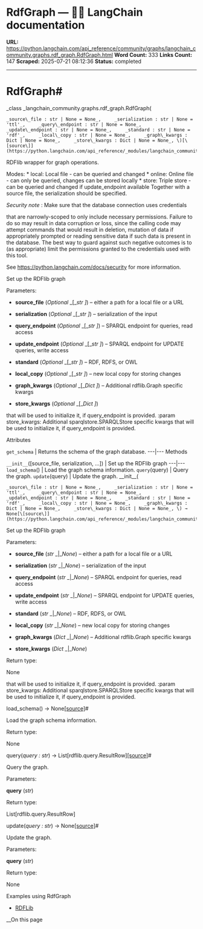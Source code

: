 # RdfGraph — 🦜🔗 LangChain  documentation

**URL:** https://python.langchain.com/api_reference/community/graphs/langchain_community.graphs.rdf_graph.RdfGraph.html
**Word Count:** 333
**Links Count:** 147
**Scraped:** 2025-07-21 08:12:36
**Status:** completed

---

# RdfGraph\#

_class _langchain\_community.graphs.rdf\_graph.RdfGraph\(

    _source\_file : str | None = None_,     _serialization : str | None = 'ttl'_,     _query\_endpoint : str | None = None_,     _update\_endpoint : str | None = None_,     _standard : str | None = 'rdf'_,     _local\_copy : str | None = None_,     _graph\_kwargs : Dict | None = None_,     _store\_kwargs : Dict | None = None_, \)[\[source\]](https://python.langchain.com/api_reference/_modules/langchain_community/graphs/rdf_graph.html#RdfGraph)\#     

RDFlib wrapper for graph operations.

Modes: \* local: Local file - can be queried and changed \* online: Online file - can only be queried, changes can be stored locally \* store: Triple store - can be queried and changed if update\_endpoint available Together with a source file, the serialization should be specified.

_Security note_ : Make sure that the database connection uses credentials     

that are narrowly-scoped to only include necessary permissions. Failure to do so may result in data corruption or loss, since the calling code may attempt commands that would result in deletion, mutation of data if appropriately prompted or reading sensitive data if such data is present in the database. The best way to guard against such negative outcomes is to \(as appropriate\) limit the permissions granted to the credentials used with this tool.

See <https://python.langchain.com/docs/security> for more information.

Set up the RDFlib graph

Parameters:     

  * **source\_file** \(_Optional_ _\[__str_ _\]_\) – either a path for a local file or a URL

  * **serialization** \(_Optional_ _\[__str_ _\]_\) – serialization of the input

  * **query\_endpoint** \(_Optional_ _\[__str_ _\]_\) – SPARQL endpoint for queries, read access

  * **update\_endpoint** \(_Optional_ _\[__str_ _\]_\) – SPARQL endpoint for UPDATE queries, write access

  * **standard** \(_Optional_ _\[__str_ _\]_\) – RDF, RDFS, or OWL

  * **local\_copy** \(_Optional_ _\[__str_ _\]_\) – new local copy for storing changes

  * **graph\_kwargs** \(_Optional_ _\[__Dict_ _\]_\) – Additional rdflib.Graph specific kwargs

  * **store\_kwargs** \(_Optional_ _\[__Dict_ _\]_\)

that will be used to initialize it, if query\_endpoint is provided. :param store\_kwargs: Additional sparqlstore.SPARQLStore specific kwargs that will be used to initialize it, if query\_endpoint is provided.

Attributes

`get_schema` | Returns the schema of the graph database.   ---|---      Methods

`__init__`\(\[source\_file, serialization, ...\]\) | Set up the RDFlib graph   ---|---   `load_schema`\(\) | Load the graph schema information.   `query`\(query\) | Query the graph.   `update`\(query\) | Update the graph.      \_\_init\_\_\(

    _source\_file : str | None = None_,     _serialization : str | None = 'ttl'_,     _query\_endpoint : str | None = None_,     _update\_endpoint : str | None = None_,     _standard : str | None = 'rdf'_,     _local\_copy : str | None = None_,     _graph\_kwargs : Dict | None = None_,     _store\_kwargs : Dict | None = None_, \) → None[\[source\]](https://python.langchain.com/api_reference/_modules/langchain_community/graphs/rdf_graph.html#RdfGraph.__init__)\#     

Set up the RDFlib graph

Parameters:     

  * **source\_file** \(_str_ _|__None_\) – either a path for a local file or a URL

  * **serialization** \(_str_ _|__None_\) – serialization of the input

  * **query\_endpoint** \(_str_ _|__None_\) – SPARQL endpoint for queries, read access

  * **update\_endpoint** \(_str_ _|__None_\) – SPARQL endpoint for UPDATE queries, write access

  * **standard** \(_str_ _|__None_\) – RDF, RDFS, or OWL

  * **local\_copy** \(_str_ _|__None_\) – new local copy for storing changes

  * **graph\_kwargs** \(_Dict_ _|__None_\) – Additional rdflib.Graph specific kwargs

  * **store\_kwargs** \(_Dict_ _|__None_\)

Return type:     

None

that will be used to initialize it, if query\_endpoint is provided. :param store\_kwargs: Additional sparqlstore.SPARQLStore specific kwargs that will be used to initialize it, if query\_endpoint is provided.

load\_schema\(\) → None[\[source\]](https://python.langchain.com/api_reference/_modules/langchain_community/graphs/rdf_graph.html#RdfGraph.load_schema)\#     

Load the graph schema information.

Return type:     

None

query\(_query : str_\) → List\[rdflib.query.ResultRow\][\[source\]](https://python.langchain.com/api_reference/_modules/langchain_community/graphs/rdf_graph.html#RdfGraph.query)\#     

Query the graph.

Parameters:     

**query** \(_str_\)

Return type:     

List\[rdflib.query.ResultRow\]

update\(_query : str_\) → None[\[source\]](https://python.langchain.com/api_reference/_modules/langchain_community/graphs/rdf_graph.html#RdfGraph.update)\#     

Update the graph.

Parameters:     

**query** \(_str_\)

Return type:     

None

Examples using RdfGraph

  * [RDFLib](https://python.langchain.com/docs/integrations/graphs/rdflib_sparql/)

__On this page